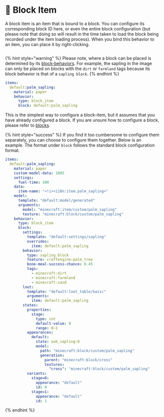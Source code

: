 # 🧱 Block Item

A block item is an item that is bound to a block. You can configure its corresponding block ID here, or even the entire block configuration (but please note that doing so will result in the time taken to load the block being recorded under the item loading process). When you bind this behavior to an item, you can place it by right-clicking.

<figure><img src="https://content.gitbook.com/content/OgvQ1fEJPROp7131PPlK/blobs/0g6l5DAJuu3yiN1h9X0I/image.png" alt=""><figcaption></figcaption></figure>

{% hint style="warning" %}
Please note, where a block can be placed is determined by its [block-behaviors](../../blocks/block-behaviors "mention"). For example, the sapling in the image can only be placed on blocks with the `dirt` or `farmland` tags because its block behavior is that of a `sapling block`.
{% endhint %}

```yaml
items:
  default:palm_sapling:
    material: paper
    behavior:
      type: block_item
      block: default:palm_sapling
```

This is the simplest way to configure a block-item, but it assumes that you have already configured a block. If you are unsure how to configure a block, please refer to [blocks](../../blocks "mention").

{% hint style="success" %}
If you find it too cumbersome to configure them separately, you can choose to configure them together. Below is an example. The format under `block` follows the standard block configuration format.

```yaml
items:
  default:palm_sapling:
    material: paper
    custom-model-data: 1005
    settings:
      fuel-time: 100
    data:
      item-name: "<!i><i18n:item.palm_sapling>"
    model:
      template: "default:model/generated"
      arguments:
        model: "minecraft:item/custom/palm_sapling"
        texture: "minecraft:block/custom/palm_sapling"
    behavior:
      type: block_item
      block:
        settings:
          template: "default:settings/sapling"
          overrides:
            item: default:palm_sapling
        behavior:
          type: sapling_block
          feature: craftengine:palm_tree
          bone-meal-success-chance: 0.45
          tags:
            - minecraft:dirt
            - minecraft:farmland
            - minecraft:sand
        loot:
          template: "default:loot_table/basic"
          arguments:
            item: default:palm_sapling
        states:
          properties:
            stage:
              type: int
              default-value: 0
              range: 0~1
          appearances:
            default:
              state: oak_sapling:0
              model:
                path: "minecraft:block/custom/palm_sapling"
                generation:
                  parent: "minecraft:block/cross"
                  textures:
                    "cross": "minecraft:block/custom/palm_sapling"
          variants:
            stage=0:
              appearance: "default"
              id: 0
            stage=1:
              appearance: "default"
              id: 1
```
{% endhint %}
